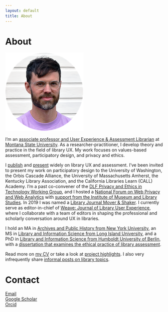 ```yaml
---
layout: default
title: About
---
```


# About

![profile image](../assets/img/profile_circle_small.png)

I’m an [associate professor and User Experience & Assessment Librarian](https://www.lib.montana.edu/directory/1524782/scott-w.-h.-young) at [Montana State University](https://www.montana.edu). As a researcher-practitioner, I develop theory and practice in the field of library UX. My work focuses on values-based assessment, participatory design, and privacy and ethics.

I [publish](/cv#publications) and [present](/cv#presentations) widely on library UX and assessment. I’ve been invited to present my work on participatory design to the University of Washington, the Orbis Cascade Alliance, the University of Massachusetts Amherst, the Kentucky Library Association, and the California Libraries Learn (CALL) Academy. I’m a past co-convener of the [DLF Privacy and Ethics in Technology Working Group](https://wiki.diglib.org/Privacy_and_Ethics_in_Technology), and I hosted a [National Forum on Web Privacy and Web Analytics](https://www.lib.montana.edu/privacy-forum/) with [support from the Institute of Museum and Library Studies](https://www.imls.gov/grants/awarded/lg-73-18-0100-18). In 2019 I was named a [Library Journal Mover & Shaker](https://www.libraryjournal.com/story/scott-w-h-young-movers-shakers-2019-innovators). I currently serve as editor-in-chief of [Weave: Journal of Library User Experience](http://weaveux.org/), where I collaborate with a team of editors in shaping the professional and scholarly conversation around UX in libraries.

I hold an MA in [Archives and Public History from New York University](https://wp.nyu.edu/nyuhistoryma/aph-program-details/), an MS in [Library and Information Science from Long Island University](https://www.liu.edu/palmer), and a PhD in [Library and Information Science from Humboldt University of Berlin](https://www.ibi.hu-berlin.de/en/about-us), with a [dissertation that examines the ethical practice of library assessment](https://doi.org/10.18452/25372).

Read more on [my CV](/cv) or take a look at [project highlights](/projects). I also very infrequently share [informal posts on library topics](/blog). 


# Contact

<a href="mailto:scott.young6@montana.edu"><span class="bi bi-envelope-open-fill"></span> Email</a>
\
<a href="https://scholar.google.com/citations?user=1zb5c7sAAAAJ&hl=en"><i class="fa-brands fa-google-scholar"></i> Google Scholar</a>
\
<a href="https://orcid.org/0000-0002-3082-4057"> <i class="fa-brands fa-orcid"></i> Orcid</a>

